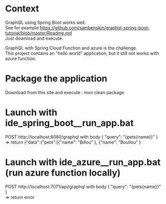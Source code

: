 Context
=======
GraphQL using Spring Boot works well.  
See for example https://github.com/sambenskin/graphql-spring-boot-tutorial/blob/master/Readme.md  
Just download and execute.

GraphQL with Spring Cloud Function and azure is the challenge.  
This project contains an "hello world" application, but it still not works with azure function. 


Package the application
=======================
Download from this site and execute : mvn clean package

Launch with ide_spring_boot__run_app.bat
========================================

POST http://localhost:8080/graphql with body { "query": "{pets{name}}" }  
=> return {"data":{"pets":[{"name": "Billou" }, {"name": "Boullou" }


Launch with ide_azure__run_app.bat (run azure function locally)
===============================================================

POST http://localhost:7071/api/graphql with body { "query": "{pets{name}}" }  
=> return error
